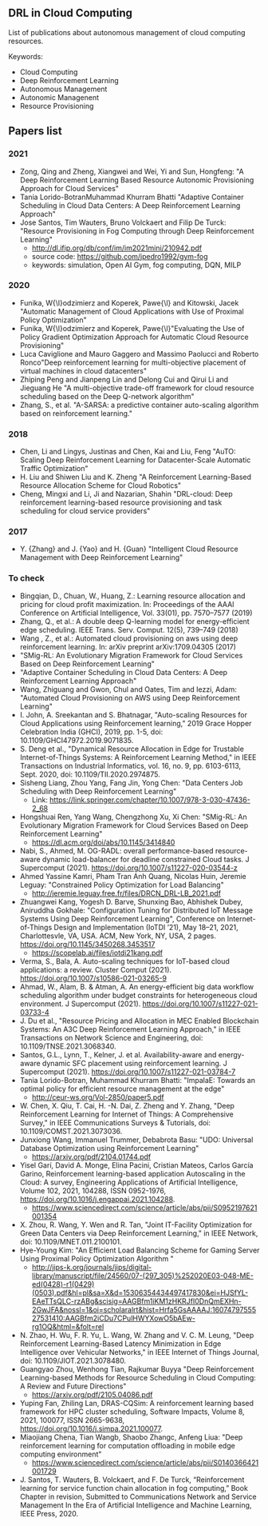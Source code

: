 ## DRL in Cloud Computing

List of publications about autonomous management of cloud computing resources.

Keywords:

* Cloud Computing
* Deep Reinforcement Learning
* Autonomous Management
* Autonomic Managenent
* Resource Provisioning

## Papers list

### 2021

* Zong, Qing and Zheng, Xiangwei and Wei, Yi and Sun, Hongfeng: "A Deep Reinforcement Learning Based Resource Autonomic Provisioning Approach for Cloud Services"
* Tania Lorido-BotranMuhammad Khurram Bhatti "Adaptive Container Scheduling in Cloud Data Centers: A Deep Reinforcement Learning Approach"
* Jose Santos, Tim Wauters, Bruno Volckaert and Filip De Turck: "Resource Provisioning in Fog Computing through Deep Reinforcement Learning"
  * http://dl.ifip.org/db/conf/im/im2021mini/210942.pdf
  * source code: https://github.com/jpedro1992/gym-fog
  * keywords: simulation, Open AI Gym, fog computing, DQN, MILP
  
### 2020

* Funika, W{\l}odzimierz and Koperek, Pawe{\l} and Kitowski, Jacek "Automatic Management of Cloud Applications with Use of Proximal Policy Optimization"
* Funika, W{\l}odzimierz and Koperek, Pawe{\l}"Evaluating the Use of Policy Gradient Optimization Approach for Automatic Cloud Resource Provisioning"
* Luca Caviglione and Mauro Gaggero and Massimo Paolucci and Roberto Ronco"Deep reinforcement learning for multi-objective placement of virtual machines in cloud datacenters"
* Zhiping Peng and Jianpeng Lin and Delong Cui and Qirui Li and Jieguang He "A multi-objective trade-off framework for cloud resource scheduling based on the Deep Q-network algorithm"
* Zhang, S., et al. "A-SARSA: a predictive container auto-scaling algorithm based on reinforcement learning."

### 2018

* Chen, Li and Lingys, Justinas and Chen, Kai and Liu, Feng "AuTO: Scaling Deep Reinforcement Learning for Datacenter-Scale Automatic Traffic Optimization"
* H. Liu and Shiwen Liu and K. Zheng "A Reinforcement Learning-Based Resource Allocation Scheme for Cloud Robotics"
* Cheng, Mingxi and Li, Ji and Nazarian, Shahin "DRL-cloud: Deep reinforcement learning-based resource provisioning and task scheduling for cloud service providers"

### 2017

* Y. {Zhang} and J. {Yao} and H. {Guan} "Intelligent Cloud Resource Management with Deep Reinforcement Learning"

### To check

* Bingqian, D., Chuan, W., Huang, Z.: Learning resource allocation and pricing for cloud profit maximization. In: Proceedings of the AAAI Conference on Artificial Intelligence, Vol. 33(01), pp. 7570–7577 (2019)
* Zhang, Q., et al.: A double deep Q-learning model for energy-efficient edge scheduling. IEEE Trans. Serv. Comput. 12(5), 739–749 (2018)
* Wang , Z., et al.: Automated cloud provisioning on aws using deep reinforcement learning. In: arXiv preprint arXiv:1709.04305 (2017)
* "SMig-RL: An Evolutionary Migration Framework for Cloud Services Based on Deep Reinforcement Learning"
* "Adaptive Container Scheduling in Cloud Data Centers: A Deep Reinforcement Learning Approach"
* Wang, Zhiguang and Gwon, Chul and Oates, Tim and Iezzi, Adam: "Automated Cloud Provisioning on AWS using Deep Reinforcement Learning"
* I. John, A. Sreekantan and S. Bhatnagar, "Auto-scaling Resources for Cloud Applications using Reinforcement learning," 2019 Grace Hopper Celebration India (GHCI), 2019, pp. 1-5, doi: 10.1109/GHCI47972.2019.9071835.
* S. Deng et al., "Dynamical Resource Allocation in Edge for Trustable Internet-of-Things Systems: A Reinforcement Learning Method," in IEEE Transactions on Industrial Informatics, vol. 16, no. 9, pp. 6103-6113, Sept. 2020, doi: 10.1109/TII.2020.2974875.
* Sisheng Liang, Zhou Yang, Fang Jin, Yong Chen: "Data Centers Job Scheduling with Deep Reinforcement Learning"
  * Link: https://link.springer.com/chapter/10.1007/978-3-030-47436-2_68
* Hongshuai Ren, Yang Wang, Chengzhong Xu, Xi Chen: "SMig-RL: An Evolutionary Migration Framework for Cloud Services Based on Deep Reinforcement Learning"
  * https://dl.acm.org/doi/abs/10.1145/3414840
* Nabi, S., Ahmed, M. OG-RADL: overall performance-based resource-aware dynamic load-balancer for deadline constrained Cloud tasks. J Supercomput (2021). https://doi.org/10.1007/s11227-020-03544-z
* Ahmed Yassine Kamri, Pham Tran Anh Quang, Nicolas Huin, Jeremie Leguay: "Constrained Policy Optimization for Load Balancing"
  * http://jeremie.leguay.free.fr/files/DRCN_DRL-LB_2021.pdf
* Zhuangwei Kang, Yogesh D. Barve, Shunxing Bao, Abhishek Dubey, Aniruddha Gokhale: "Configuration Tuning for Distributed IoT Message Systems Using Deep Reinforcement Learning", Conference on Internet-of-Things Design and Implementation (IoTDI ’21), May 18–21, 2021, Charlottesvle, VA, USA. ACM, New York, NY, USA, 2 pages. https://doi.org/10.1145/3450268.3453517
  * https://scopelab.ai/files/iotdi21kang.pdf
* Verma, S., Bala, A. Auto-scaling techniques for IoT-based cloud applications: a review. Cluster Comput (2021). https://doi.org/10.1007/s10586-021-03265-9
* Ahmad, W., Alam, B. & Atman, A. An energy-efficient big data workflow scheduling algorithm under budget constraints for heterogeneous cloud environment. J Supercomput (2021). https://doi.org/10.1007/s11227-021-03733-4
* J. Du et al., "Resource Pricing and Allocation in MEC Enabled Blockchain Systems: An A3C Deep Reinforcement Learning Approach," in IEEE Transactions on Network Science and Engineering, doi: 10.1109/TNSE.2021.3068340.
* Santos, G.L., Lynn, T., Kelner, J. et al. Availability-aware and energy-aware dynamic SFC placement using reinforcement learning. J Supercomput (2021). https://doi.org/10.1007/s11227-021-03784-7
* Tania Lorido-Botran, Muhammad Khurram Bhatti: "ImpalaE: Towards an optimal policy for efficient resource management at the edge"
  * http://ceur-ws.org/Vol-2850/paper5.pdf
* W. Chen, X. Qiu, T. Cai, H. -N. Dai, Z. Zheng and Y. Zhang, "Deep Reinforcement Learning for Internet of Things: A Comprehensive Survey," in IEEE Communications Surveys & Tutorials, doi: 10.1109/COMST.2021.3073036.
* Junxiong Wang, Immanuel Trummer, Debabrota Basu: "UDO: Universal Database Optimization using Reinforcement Learning"
  * https://arxiv.org/pdf/2104.01744.pdf 
* Yisel Garí, David A. Monge, Elina Pacini, Cristian Mateos, Carlos García Garino, Reinforcement learning-based application Autoscaling in the Cloud: A survey, Engineering Applications of Artificial Intelligence, Volume 102, 2021, 104288, ISSN 0952-1976, https://doi.org/10.1016/j.engappai.2021.104288.
  * https://www.sciencedirect.com/science/article/abs/pii/S0952197621001354
* X. Zhou, R. Wang, Y. Wen and R. Tan, "Joint IT-Facility Optimization for Green Data Centers via Deep Reinforcement Learning," in IEEE Network, doi: 10.1109/MNET.011.2100101.
* Hye-Young Kim: "An Efficient Load Balancing Scheme for Gaming Server Using Proximal Policy Optimization Algorithm "
  * http://jips-k.org/journals/jips/digital-library/manuscript/file/24560/07-(297_305)%252020E03-048-ME-ed(0428)-r1(0429)(0503).pdf&hl=pl&sa=X&d=15306354434497417830&ei=HJSfYL-EAeTTsQLC-rzABg&scisig=AAGBfm1iKM1zHKRJfI0DnQmEXHn-2GwJFA&nossl=1&oi=scholaralrt&hist=Hrfa5GsAAAAJ:1607479755527531410:AAGBfm2iCDu7CPulHWYXowO5bAEw-rg1OQ&html=&folt=rel
* N. Zhao, H. Wu, F. R. Yu, L. Wang, W. Zhang and V. C. M. Leung, "Deep Reinforcement Learning-Based Latency Minimization in Edge Intelligence over Vehicular Networks," in IEEE Internet of Things Journal, doi: 10.1109/JIOT.2021.3078480.
* Guangyao Zhou, Wenhong Tian, Rajkumar Buyya "Deep Reinforcement Learning-based Methods for Resource Scheduling in Cloud Computing: A Review and Future Directions"
  * https://arxiv.org/pdf/2105.04086.pdf
* Yuping Fan, Zhiling Lan, DRAS-CQSim: A reinforcement learning based framework for HPC cluster scheduling, Software Impacts, Volume 8, 2021, 100077, ISSN 2665-9638, https://doi.org/10.1016/j.simpa.2021.100077.
* Miaojiang Chena, Tian Wangb, Shaobo Zhangc, Anfeng Liua: "Deep reinforcement learning for computation offloading in mobile edge computing environment"
  * https://www.sciencedirect.com/science/article/abs/pii/S0140366421001729
* J. Santos, T. Wauters, B. Volckaert, and F. De Turck, “Reinforcement learning for service function chain allocation in fog computing,” Book Chapter in revision, Submitted to Communications Network and Service Management In the Era of Artificial Intelligence and Machine Learning, IEEE Press, 2020.

